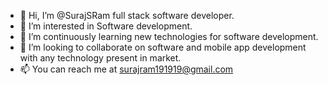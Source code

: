 - 👋 Hi, I’m @SurajSRam full stack software developer.
- 👀 I’m interested in Software development.
- 🌱 I’m continuously learning new technologies for software development.
- 💞️ I’m looking to collaborate on software and mobile app development with any technology present in market.
- 📫 You can reach me at surajram191919@gmail.com

<!---
SurajSRam/SurajSRam is a ✨ special ✨ repository because its `README.md` (this file) appears on your GitHub profile.
You can click the Preview link to take a look at your changes.
--->
